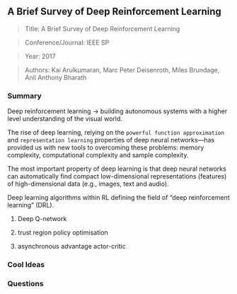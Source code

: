 ## A Brief Survey of Deep Reinforcement Learning

> Title: A Brief Survey of Deep Reinforcement Learning 

> Conference/Journal: IEEE SP 

> Year: 2017

> Authors: Kai Arulkumaran, Marc Peter Deisenroth, Miles Brundage, Anil Anthony Bharath

### Summary

Deep reinforcement learning -> building autonomous systems with a higher level understanding of the visual world.

The rise of deep learning, relying on the `powerful function approximation` and `representation learning` properties of deep neural networks—has provided us with new tools to overcoming these problems: memory complexity, computational complexity and sample complexity.

The most important property of deep learning is that deep neural networks can automatically find compact low-dimensional representations (features) of high-dimensional data (e.g., images, text and audio). 

Deep learning algorithms within RL defining the field of “deep reinforcement learning” (DRL).

1. Deep Q-network

2. trust region policy optimisation

3. asynchronous advantage actor-critic

### Cool Ideas


### Questions
